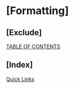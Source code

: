 \[Formatting\]
==============

\[Exclude\]
-----------

[TABLE OF CONTENTS](h.fxhc9g3do9va)

\[Index\]
---------

[Quick Links](h.unlme81q7eh1)